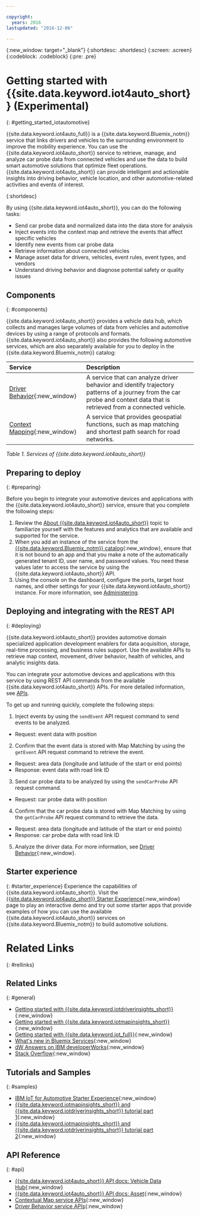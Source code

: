 ```yaml
---

copyright:
  years: 2016
lastupdated: "2016-12-06"  

---
```


{:new_window: target="_blank"}
{:shortdesc: .shortdesc}
{:screen: .screen}
{:codeblock: .codeblock}
{:pre: .pre}

# Getting started with {{site.data.keyword.iot4auto_short}} (Experimental)
{: #getting_started_iotautomotive}

{{site.data.keyword.iot4auto_full}} is a {{site.data.keyword.Bluemix_notm}} service that links drivers and vehicles to the surrounding environment to improve the mobility experience. You can use the {{site.data.keyword.iot4auto_short}} service to retrieve, manage, and analyze car probe data from connected vehicles and use the data to build smart automotive solutions that optimize fleet operations. {{site.data.keyword.iot4auto_short}} can provide intelligent and actionable insights into driving behavior, vehicle location, and other automotive-related activities and events of interest.

{:shortdesc}

By using {{site.data.keyword.iot4auto_short}}, you can do the following tasks:

- Send car probe data and normalized data into the data store for analysis
- Inject events into the context map and retrieve the events that affect specific vehicles
- Identify new events from car probe data
- Retrieve information about connected vehicles
- Manage asset data for drivers, vehicles, event rules, event types, and vendors
- Understand driving behavior and diagnose potential safety or quality issues


## Components
{: #components}

{{site.data.keyword.iot4auto_short}} provides a vehicle data hub, which collects and manages large volumes of data from vehicles and automotive devices by using a range of protocols and formats. {{site.data.keyword.iot4auto_short}} also provides the following automotive services, which are also separately available for you to deploy in the {{site.data.keyword.Bluemix_notm}} catalog:

|Service|Description|
|:---|:---|
|[Driver Behavior](../IotDriverInsights/index.html){:new_window}| A service that can analyze driver behavior and identify trajectory patterns of a journey from the car probe and context data that is retrieved from a connected vehicle.
|[Context Mapping](../IotMapInsights/index.html){:new_window}| A service that provides geospatial functions, such as map matching and shortest path search for road networks.
*Table 1. Services of {{site.data.keyword.iot4auto_short}}*


## Preparing to deploy
{: #preparing}

Before you begin to integrate your automotive devices and applications with the {{site.data.keyword.iot4auto_short}} service, ensure that you complete the following steps:

1. Review the [About {{site.data.keyword.iot4auto_short}}](iotautomotive_overview.html) topic to familiarize yourself with the features and analytics that are available and supported for the service.
2. When you add an instance of the service from the [{{site.data.keyword.Bluemix_notm}} catalog](https://console.ng.bluemix.net/catalog/labs/){:new_window}, ensure that it is not bound to an app and that you make a note of the automatically generated tenant ID, user name, and password values. You need these values later to access the service by using the {{site.data.keyword.iot4auto_short}} API.
3. Using the console on the dashboard, configure the ports, target host names, and other settings for your {{site.data.keyword.iot4auto_short}} instance. For more information, see [Administering](iotautomotive_admin.html).

## Deploying and integrating with the REST API
{: #deploying}

{{site.data.keyword.iot4auto_short}} provides automotive domain specialized application development enablers for data acquisition, storage, real-time processing, and business rules support. Use the available APIs to retrieve map context, movement, driver behavior, health of vehicles, and analytic insights data.

You can integrate your automotive devices and applications with this service by using REST API commands from the available  {{site.data.keyword.iot4auto_short}} APIs. For more detailed information, see [APIs](iotautomotive_apis.html).

To get up and running quickly, complete the following steps:

1. Inject events by using the `sendEvent` API request command to send events to be analyzed.
  - Request: event data with position
2. Confirm that the event data is stored with Map Matching by using the `getEvent` API request command to retrieve the event.
  - Request: area data (longitude and latitude of the start or end points)
  - Response: event data with road link ID
3.  Send car probe data to be analyzed by using the `sendCarProbe` API request command.
  - Request: car probe data with position
4. Confirm that the car probe data is stored with Map Matching by using the `getCarProbe` API request command to retrieve the data.
  - Request: area data (longitude and latitude of the start or end points)
  - Response: car probe data with road link ID
5. Analyze the driver data. For more information, see [Driver Behavior](../IotDriverInsights/index.html){:new_window}.

## Starter experience
{: #starter_experience}
Experience the capabilities of {{site.data.keyword.iot4auto_short}}. Visit the [{{site.data.keyword.iot4auto_short}} Starter Experience](https://iot-for-automotive-starter-experience.mybluemix.net){:new_window} page to play an interactive demo and try out some starter apps that provide examples of how you can use the available  {{site.data.keyword.iot4auto_short}} services on {{site.data.keyword.Bluemix_notm}} to build automotive solutions.


# Related Links
{: #rellinks}

## Related Links
{: #general}
* [Getting started with {{site.data.keyword.iotdriverinsights_short}}](../IotDriverInsights/index.html){:new_window}
* [Getting started with {{site.data.keyword.iotmapinsights_short}}](../IotMapInsights/index.html){:new_window}
* [Getting started with {{site.data.keyword.iot_full}}](https://www.ng.bluemix.net/docs/services/IoT/index.html){:new_window}
* [What's new in Bluemix Services](http://www.ng.bluemix.net/docs/whatsnew/index.html#services_category){:new_window}
* [dW Answers on IBM developerWorks](https://developer.ibm.com/answers/topics/iot-for-automotive){:new_window}
* [Stack Overflow](http://stackoverflow.com/questions/tagged/iot-for-automotive){:new_window}

## Tutorials and Samples
{: #samples}

* [IBM IoT for Automotive Starter Experience](https://iot-for-automotive-starter-experience.mybluemix.net){:new_window}
* [{{site.data.keyword.iotmapinsights_short}} and  {{site.data.keyword.iotdriverinsights_short}} tutorial part 1](https://github.com/IBM-Bluemix/car-data-management){:new_window}
* [{{site.data.keyword.iotmapinsights_short}} and  {{site.data.keyword.iotdriverinsights_short}} tutorial part 2](https://github.com/IBM-Bluemix/map-driver-insights){:new_window}


## API Reference
{: #api}
* [{{site.data.keyword.iot4auto_short}} API docs: Vehicle Data Hub](http://ibm.biz/IoT4Auto_VDH_APIdoc){:new_window}
* [{{site.data.keyword.iot4auto_short}} API docs: Asset](http://ibm.biz/IoT4Auto_Asset_APIdoc){:new_window}
* [Contextual Map service APIs](http://ibm.biz/IoTContextMapping_APIdoc){:new_window}
* [Driver Behavior service APIs]( http://ibm.biz/IoTDriverBehavior_APIdoc){:new_window}
